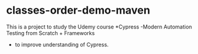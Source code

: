 # classes-order-demo-maven


This is a project to study the Udemy course *Cypress -Modern Automation Testing from Scratch + Frameworks
* to improve understanding of Cypress.

